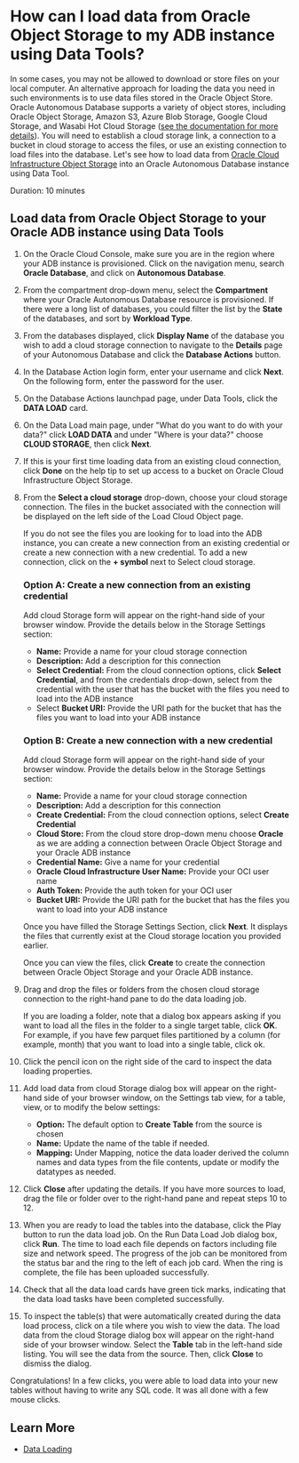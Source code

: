 # How can I load data from Oracle Object Storage to my ADB instance using Data Tools?

In some cases, you may not be allowed to download or store files on your local computer. An alternative approach for loading the data you need in such environments is to use data files stored in the Oracle Object Store. Oracle Autonomous Database supports a variety of object stores, including Oracle Object Storage, Amazon S3, Azure Blob Storage, Google Cloud Storage, and Wasabi Hot Cloud Storage ([see the documentation for more details](https://docs.oracle.com/en/cloud/paas/autonomous-database/adbsa/data-load.html#GUID-E810061A-42B3-485F-92B8-3B872D790D85)). You will need to establish a cloud storage link, a connection to a bucket in cloud storage to access the files, or use an existing connection to load files into the database. Let's see how to load data from [Oracle Cloud Infrastructure Object Storage](https://www.oracle.com/cloud/storage/object-storage.html) into an Oracle Autonomous Database instance using Data Tool.

Duration: 10 minutes

## Load data from Oracle Object Storage to your Oracle ADB instance using Data Tools

1. On the Oracle Cloud Console, make sure you are in the region where your ADB instance is provisioned. Click on the navigation menu, search **Oracle Database**, and click on **Autonomous Database**.

2. From the compartment drop-down menu, select the **Compartment** where your Oracle Autonomous Database resource is provisioned. If there were a long list of databases, you could filter the list by the **State** of the databases, and sort by **Workload Type**.

3. From the databases displayed, click **Display Name** of the database you wish to add a cloud storage connection to navigate to the **Details** page of your Autonomous Database and click the **Database Actions** button.

4. In the Database Action login form, enter your username and click **Next**. On the following form, enter the password for the user.

5. On the Database Actions launchpad page, under Data Tools, click the **DATA LOAD** card.

6. On the Data Load main page, under "What do you want to do with your data?" click **LOAD DATA** and under "Where is your data?" choose **CLOUD STORAGE**, then click **Next**.

7. If this is your first time loading data from an existing cloud connection, click **Done** on the help tip to set up access to a bucket on Oracle Cloud Infrastructure Object Storage.

8. From the **Select a cloud storage** drop-down, choose your cloud storage connection. The files in the bucket associated with the connection will be displayed on the left side of the Load Cloud Object page.

    If you do not see the files you are looking for to load into the ADB instance, you can create a new connection from an existing credential or create a new connection with a new credential. To add a new connection, click on the **+ symbol** next to Select cloud storage.

    ### Option A: Create a new connection from an existing credential

    Add cloud Storage form will appear on the right-hand side of your browser window. Provide the details below in the Storage Settings section:

    - **Name:** Provide a name for your cloud storage connection
    - **Description:** Add a description for this connection
    - **Select Credential:** From the cloud connection options, click **Select Credential**, and from the credentials drop-down, select from the credential with the user that has the bucket with the files you need to load into the ADB instance
    - Select **Bucket URI:** Provide the URI path for the bucket that has the files you want to load into your ADB instance

    ### Option B: Create a new connection with a new credential

    Add cloud Storage form will appear on the right-hand side of your browser window. Provide the details below in the Storage Settings section:

    - **Name:** Provide a name for your cloud storage connection
    - **Description:** Add a description for this connection
    - **Create Credential:** From the cloud connection options, select **Create Credential**
    - **Cloud Store:** From the cloud store drop-down menu choose **Oracle** as we are adding a connection between Oracle Object Storage and your Oracle ADB instance
    - **Credential Name:** Give a name for your credential
    - **Oracle Cloud Infrastructure User Name:** Provide your OCI user name
    - **Auth Token:** Provide the auth token for your OCI user
    - **Bucket URI:** Provide the URI path for the bucket that has the files you want to load into your ADB instance

    Once you have filled the Storage Settings Section, click **Next**. It displays the files that currently exist at the Cloud storage location you provided earlier.

    Once you can view the files, click **Create** to create the connection between Oracle Object Storage and your Oracle ADB instance.

9. Drag and drop the files or folders from the chosen cloud storage connection to the right-hand pane to do the data loading job.

    If you are loading a folder, note that a dialog box appears asking if you want to load all the files in the folder to a single target table, click **OK**. For example, if you have few parquet files partitioned by a column (for example, month) that you want to load into a single table, click ok.

10.  Click the pencil icon on the right side of the card to inspect the data loading properties.

11. Add load data from cloud Storage dialog box will appear on the right-hand side of your browser window, on the Settings tab view, for a table, view, or to modify the below settings:

    - **Option:** The default option to **Create Table** from the source is chosen
    - **Name:** Update the name of the table if needed.
    - **Mapping:** Under Mapping, notice the data loader derived the column names and data types from the file contents, update or modify the datatypes as needed.

12. Click **Close** after updating the details. If you have more sources to load, drag the file or folder over to the right-hand pane and repeat steps 10 to 12.

13. When you are ready to load the tables into the database, click the Play button to run the data load job. On the Run Data Load Job dialog box, click **Run**. The time to load each file depends on factors including file size and network speed. The progress of the job can be monitored from the status bar and the ring to the left of each job card. When the ring is complete, the file has been uploaded successfully.

14. Check that all the data load cards have green tick marks, indicating that the data load tasks have been completed successfully.

15. To inspect the table(s) that were automatically created during the data load process, click on a tile where you wish to view the data. The load data from the cloud Storage dialog box will appear on the right-hand side of your browser window. Select the **Table** tab in the left-hand side listing. You will see the data from the source. Then, click **Close** to dismiss the dialog.

Congratulations! In a few clicks, you were able to load data into your new tables without having to write any SQL code. It was all done with a few mouse clicks.

## Learn More

- [Data Loading](https://docs.oracle.com/en/database/oracle/sql-developer-web/sdwad/data-load.html#GUID-E810061A-42B3-485F-92B8-3B872D790D85)


